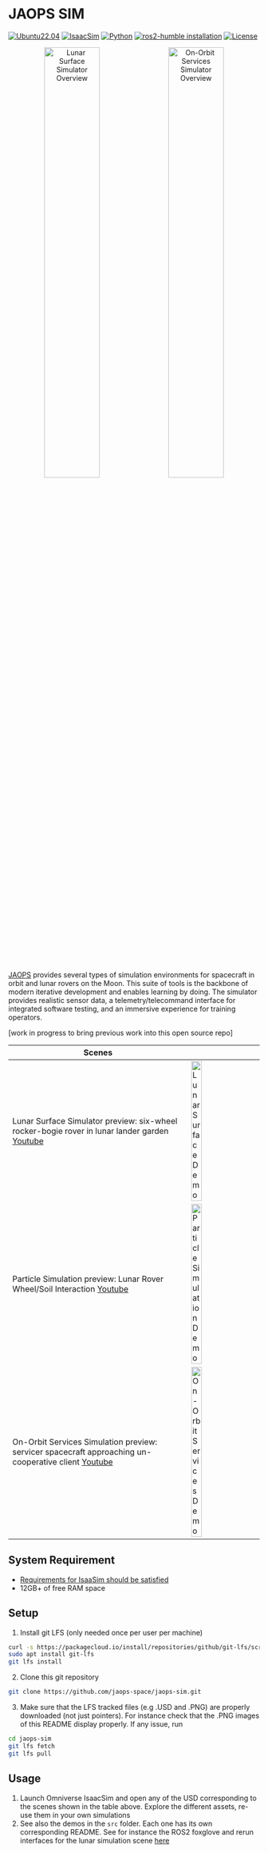 # JAOPS SIM

[![Ubuntu22.04](https://img.shields.io/badge/Ubuntu-22.04-orange.svg)](https://ubuntu.com/tutorials/install-ubuntu-desktop#1-overview)
[![IsaacSim](https://img.shields.io/badge/IsaacSim-4.1.0-green.svg)](https://docs.omniverse.nvidia.com/isaacsim/latest/overview.html)
[![Python](https://img.shields.io/badge/python-3.10-blue.svg)](https://docs.python.org/3/whatsnew/3.10.html)
[![ros2-humble installation](https://img.shields.io/badge/ROS2-Humble-blue.svg)](https://docs.ros.org/en/humble/Installation/Alternatives/Ubuntu-Development-Setup.html)
[![License](https://img.shields.io/badge/license-MIT-red.svg)](https://opensource.org/licenses/BSD-3-Clause)

<p align="center">
  <img alt="Lunar Surface Simulator Overview" src="./images/LunarSurface_overview.png" width="47%">
&nbsp;
  <img alt="On-Orbit Services Simulator Overview" src="./images/OnOrbitServices_overview.png" width="47%">
</p>


[JAOPS](https://www.jaops.com/) provides several types of simulation environments for spacecraft in orbit and lunar rovers on the Moon. This suite of tools is the backbone of modern iterative development and enables learning by doing. The simulator provides realistic sensor data, a telemetry/telecommand interface for integrated software testing, and an immersive experience for training operators.

[work in progress to bring previous work into this open source repo]

|Scenes| |
|----|----|
|Lunar Surface Simulator preview: six-wheel rocker-bogie rover in lunar lander garden [Youtube](https://www.youtube.com/watch?v=z7fS4HvoUb8) | <img alt="Lunar Surface Demo" src="./images/LunarSurface_demo.png" width="40%"> |
|Particle Simulation preview: Lunar Rover Wheel/Soil Interaction [Youtube](https://www.youtube.com/watch?v=96t_Y4Iza8Q)| <img alt="Particle Simulation Demo" src="./images/ParticleSimulation_demo.png" width="40%">|
|On-Orbit Services Simulation preview: servicer spacecraft approaching un-cooperative client [Youtube](https://www.youtube.com/watch?v=ziZgHS5BDNg) | <img alt="On-Orbit Services Demo" src="./images/OnOrbitServices_demo.png" width="40%">|

## System Requirement
* [Requirements for IsaaSim should be satisfied](https://docs.omniverse.nvidia.com/isaacsim/latest/installation/requirements.html#system-requirements)
* 12GB+ of free RAM space

## Setup

1. Install git LFS (only needed once per user per machine)
```bash
curl -s https://packagecloud.io/install/repositories/github/git-lfs/script.deb.sh | sudo bash
sudo apt install git-lfs
git lfs install
```
2. Clone this git repository
```bash
git clone https://github.com/jaops-space/jaops-sim.git
```
3. Make sure that the LFS tracked files (e.g .USD and .PNG) are properly downloaded (not just pointers). For instance check that the .PNG images of this README display properly. If any issue, run
```bash
cd jaops-sim
git lfs fetch
git lfs pull
```

## Usage
1. Launch Omniverse IsaacSim and open any of the USD corresponding to the scenes shown in the table above. Explore the different assets, re-use them in your own simulations
2. See also the demos in the `src` folder. Each one has its own corresponding README. See for instance the ROS2 foxglove and rerun interfaces for the lunar simulation scene [here](./src/ros2_ws/README.md)
